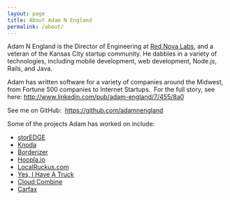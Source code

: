 ```yaml
---
layout: page
title: About Adam N England
permalink: /about/
---
```

<p>Adam N England is the Director of Engineering at <a href="http://www.rednovalabs.com">Red Nova Labs</a>, and a veteran of the Kansas City startup community. He dabbles in a variety of technologies, including mobile development, web development, Node.js, Rails, and Java.</p>
<p>Adam has written software for a variety of companies around the Midwest, from Fortune 500 companies to Internet Startups.  For the full story, see here: <a href="http://www.linkedin.com/pub/adam-england/7/455/8a0">http://www.linkedin.com/pub/adam-england/7/455/8a0</a></p>
<p>See me on GitHub:  <a href="https://github.com/adamnengland">https://github.com/adamnengland</a></p>
<p>Some of the projects Adam has worked on include:</p>
<ul>
<li><a title="storEDGE" href="http://storedge.com">storEDGE</a></li>
<li><a title="Knoda" href="http://www.knoda.com">Knoda</a></li>
<li><a title="Borderizer" href="http://www.borderizer.com">Borderizer</a></li>
<li><a title="Hoopla" href="http://www.hoopla.io">Hoopla.io</a></li>
<li><a title="Local Ruckus" href="http://www.localruckus.com">LocalRuckus.com</a></li>
<li><a title="Yes, I Have A Truck" href="http://www.yesihaveatruck.com">Yes, I Have A Truck</a></li>
<li><a title="Cloud Combine" href="http://www.cloudcombine.me">Cloud Combine</a></li>
<li><a title="Carfax" href="http://www.carfax.com">Carfax</a></li>
</ul>
